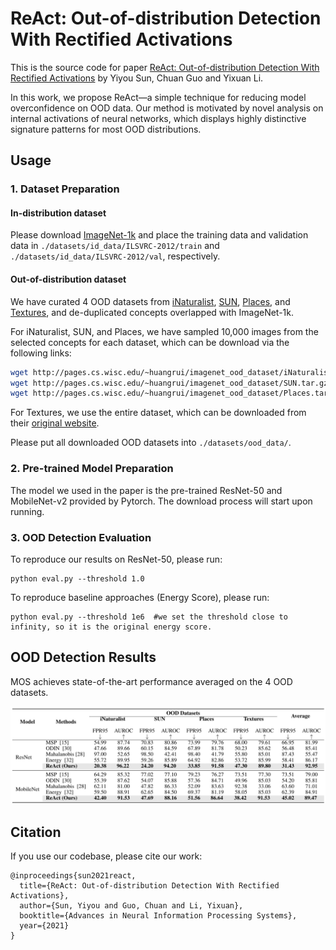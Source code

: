 # ReAct: Out-of-distribution Detection With Rectified Activations

This is the source code for paper [ReAct: Out-of-distribution Detection With Rectified Activations](https://openreview.net/pdf?id=IBVBtz_sRSm)
by Yiyou Sun, Chuan Guo and Yixuan Li.

In this work, we propose ReAct—a simple technique for reducing model overconfidence on OOD data. 
Our method is motivated by novel analysis on internal activations of neural networks, which displays highly distinctive 
signature patterns for most OOD distributions. 

## Usage

### 1. Dataset Preparation

#### In-distribution dataset

Please download [ImageNet-1k](http://www.image-net.org/challenges/LSVRC/2012/index) and place the training data and validation data in
`./datasets/id_data/ILSVRC-2012/train` and  `./datasets/id_data/ILSVRC-2012/val`, respectively.

#### Out-of-distribution dataset

We have curated 4 OOD datasets from 
[iNaturalist](https://arxiv.org/pdf/1707.06642.pdf), 
[SUN](https://vision.princeton.edu/projects/2010/SUN/paper.pdf), 
[Places](http://places2.csail.mit.edu/PAMI_places.pdf), 
and [Textures](https://arxiv.org/pdf/1311.3618.pdf), 
and de-duplicated concepts overlapped with ImageNet-1k.

For iNaturalist, SUN, and Places, we have sampled 10,000 images from the selected concepts for each dataset,
which can be download via the following links:
```bash
wget http://pages.cs.wisc.edu/~huangrui/imagenet_ood_dataset/iNaturalist.tar.gz
wget http://pages.cs.wisc.edu/~huangrui/imagenet_ood_dataset/SUN.tar.gz
wget http://pages.cs.wisc.edu/~huangrui/imagenet_ood_dataset/Places.tar.gz
```

For Textures, we use the entire dataset, which can be downloaded from their
[original website](https://www.robots.ox.ac.uk/~vgg/data/dtd/).

Please put all downloaded OOD datasets into `./datasets/ood_data/`.

### 2. Pre-trained Model Preparation

The model we used in the paper is the pre-trained ResNet-50 and MobileNet-v2 provided by Pytorch. The download process
will start upon running.

### 3. OOD Detection Evaluation

To reproduce our results on ResNet-50, please run:
```
python eval.py --threshold 1.0
```

To reproduce baseline approaches (Energy Score), please run:


```
python eval.py --threshold 1e6  #we set the threshold close to infinity, so it is the original energy score.
```


## OOD Detection Results

MOS achieves state-of-the-art performance averaged on the 4 OOD datasets.

![results](figs/results.png)

## Citation

If you use our codebase, please cite our work:
```
@inproceedings{sun2021react,
  title={ReAct: Out-of-distribution Detection With Rectified Activations},
  author={Sun, Yiyou and Guo, Chuan and Li, Yixuan},
  booktitle={Advances in Neural Information Processing Systems},
  year={2021}
}
```
